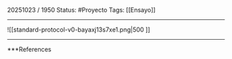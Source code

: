 
20251023 / 1950
Status: #Proyecto 
Tags: [[Ensayo]]

------







![[standard-protocol-v0-bayaxj13s7xe1.png|500 ]]







---
 ***References 

